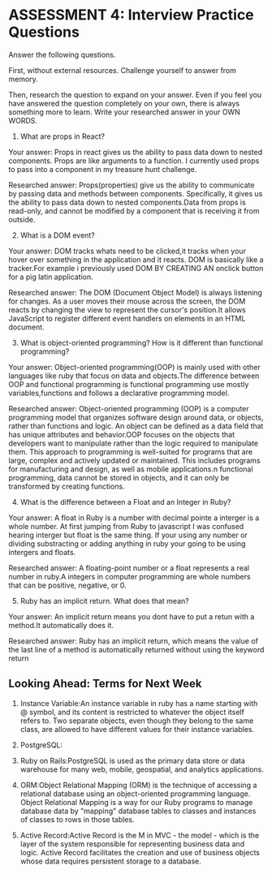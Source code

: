 # ASSESSMENT 4: Interview Practice Questions
Answer the following questions.

First, without external resources. Challenge yourself to answer from memory.

Then, research the question to expand on your answer. Even if you feel you have answered the question completely on your own, there is always something more to learn. Write your researched answer in your OWN WORDS.  

1. What are props in React?

  Your answer: Props in react gives us the ability to pass data down to nested components.
Props are like  arguments to a function. I currently used props to pass into a component in my treasure hunt challenge.

  Researched answer:
Props(properties) give us the ability to communicate by passing data and methods between components. Specifically, it gives us the ability to pass data down to nested components.Data from props is read-only, and cannot be modified by a component that is receiving it from outside.


2. What is a DOM event?

  Your answer:
DOM tracks whats need to be clicked,it tracks when your hover over something in the application and it reacts. DOM is basically like a tracker.For example i previously used DOM BY CREATING AN onclick button for a pig latin application.
 
  Researched answer:
The DOM (Document Object Model) is always listening for changes. As a user moves their mouse across the screen, the DOM reacts by changing the view to represent the cursor's position.It allows JavaScript to register different event handlers on elements in an HTML document.


3. What is object-oriented programming? How is it different than functional programming?

  Your answer: Object-oriented programming(OOP) is mainly used with other languages like ruby that focus on data and objects.The difference between OOP and functional programming is functional  programming use mostly variables,functions and follows a declarative programming model.

  Researched answer:
  Object-oriented programming (OOP) is a computer programming model that organizes software design around data, or objects, rather than functions and logic. An object can be defined as a data field that has unique attributes and behavior.OOP focuses on the objects that developers want to manipulate rather than the logic required to manipulate them. This approach to programming is well-suited for programs that are large, complex and actively updated or maintained. This includes programs for manufacturing and design, as well as mobile applications.n functional programming, data cannot be stored in objects, and it can only be transformed by creating functions. 



4. What is the difference between a Float and an Integer in Ruby?

  Your answer: A float in Ruby is a number with  decimal pointe a interger is a whole number. At first jumping from Ruby to javascript I was confused hearing interger but float is the same thing. If your using any number or dividing substracting or adding anything in ruby your going to be using intergers and floats.

  Researched answer:
A floating-point number or a float represents a real number in ruby.A integers in computer programming are whole numbers that can be positive, negative, or 0.


5. Ruby has an implicit return. What does that mean?

  Your answer: An implicit return means you dont have to put a retun with a method.It automatically does it.

  Researched answer:
Ruby has an implicit return, which means the value of the last line of a method is automatically returned without using the keyword return


## Looking Ahead: Terms for Next Week

1. Instance Variable:An instance variable in ruby has a name starting with @ symbol, and its content is restricted to whatever the object itself refers to. Two separate objects, even though they belong to the same class, are allowed to have different values for their instance variables.

2. PostgreSQL:

3. Ruby on Rails:PostgreSQL is used as the primary data store or data warehouse for many web, mobile, geospatial, and analytics applications. 

4. ORM:Object Relational Mapping (ORM) is the technique of accessing a relational database using an object-oriented programming language. Object Relational Mapping is a way for our Ruby programs to manage database data by "mapping" database tables to classes and instances of classes to rows in those tables.

5. Active Record:Active Record is the M in MVC - the model - which is the layer of the system responsible for representing business data and logic. Active Record facilitates the creation and use of business objects whose data requires persistent storage to a database.
